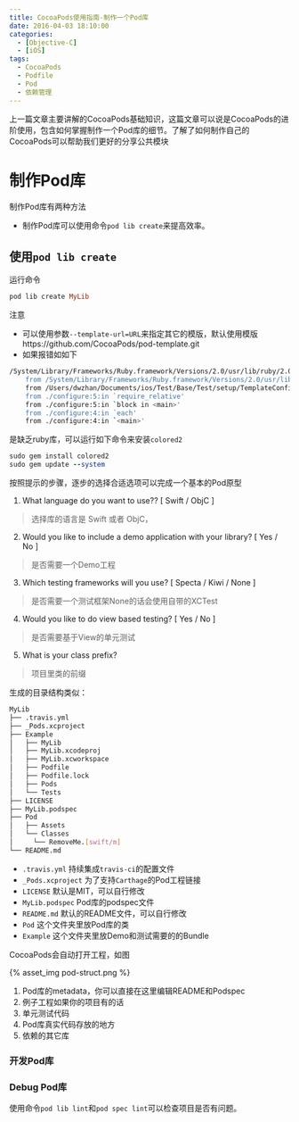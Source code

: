 ```yaml
---
title: CocoaPods使用指南-制作一个Pod库
date: 2016-04-03 18:10:00
categories: 
  - [Objective-C]
  - [iOS]
tags:
  - CocoaPods
  - Podfile
  - Pod
  - 依赖管理
---
```


上一篇文章主要讲解的CocoaPods基础知识，这篇文章可以说是CocoaPods的进阶使用，包含如何掌握制作一个Pod库的细节。了解了如何制作自己的CocoaPods可以帮助我们更好的分享公共模块

<!-- toc -->

# 制作Pod库
制作Pod库有两种方法

* 制作Pod库可以使用命令`pod lib create`来提高效率。

## 使用`pod lib create`
运行命令
```ruby
pod lib create MyLib
```
注意
* 可以使用参数`--template-url=URL`来指定其它的模版，默认使用模版https://github.com/CocoaPods/pod-template.git
* 如果报错如如下

<!-- more -->

```bash
/System/Library/Frameworks/Ruby.framework/Versions/2.0/usr/lib/ruby/2.0.0/rubygems/core_ext/kernel_require.rb:126:in `require': cannot load such file -- colored2 (LoadError)
	from /System/Library/Frameworks/Ruby.framework/Versions/2.0/usr/lib/ruby/2.0.0/rubygems/core_ext/kernel_require.rb:126:in `require'
	from /Users/dwzhan/Documents/ios/Test/Base/Test/setup/TemplateConfigurator.rb:2:in `<top (required)>'
	from ./configure:5:in `require_relative'
	from ./configure:5:in `block in <main>'
	from ./configure:4:in `each'
	from ./configure:4:in `<main>'
```
是缺乏ruby库，可以运行如下命令来安装`colored2`
```ruby
sudo gem install colored2
sudo gem update --system
```

按照提示的步骤，逐步的选择合适选项可以完成一个基本的Pod原型
1. What language do you want to use?? [ Swift / ObjC ]
> 选择库的语言是 Swift 或者 ObjC，
2. Would you like to include a demo application with your library? [ Yes / No ]
> 是否需要一个Demo工程
3. Which testing frameworks will you use? [ Specta / Kiwi / None ]
> 是否需要一个测试框架None的话会使用自带的XCTest
4. Would you like to do view based testing? [ Yes / No ]
> 是否需要基于View的单元测试
5. What is your class prefix?
> 项目里类的前缀

生成的目录结构类似：
```bash
MyLib
├── .travis.yml
├── _Pods.xcproject
├── Example
│   ├── MyLib
│   ├── MyLib.xcodeproj
│   ├── MyLib.xcworkspace
│   ├── Podfile
│   ├── Podfile.lock
│   ├── Pods
│   └── Tests
├── LICENSE
├── MyLib.podspec
├── Pod
│   ├── Assets
│   └── Classes
│     └── RemoveMe.[swift/m]
└── README.md
```
* `.travis.yml` 持续集成`travis-ci`的配置文件
* `_Pods.xcproject` 为了支持`Carthage`的Pod工程链接
* `LICENSE` 默认是MIT，可以自行修改
* `MyLib.podspec` Pod库的podspec文件
* `README.md` 默认的README文件，可以自行修改
* `Pod` 这个文件夹里放Pod库的类
* `Example` 这个文件夹里放Demo和测试需要的的Bundle

CocoaPods会自动打开工程，如图

{% asset_img pod-struct.png %}

1. Pod库的metadata，你可以直接在这里编辑README和Podspec
2. 例子工程如果你的项目有的话
3. 单元测试代码
4. Pod库真实代码存放的地方
5. 依赖的其它库

### 开发Pod库


### Debug Pod库
使用命令`pod lib lint`和`pod spec lint`可以检查项目是否有问题。